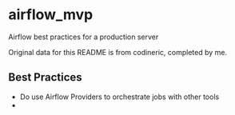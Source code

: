 # airflow_mvp
Airflow best practices for a production server

Original data for this README is from codineric, completed by me.

## Best Practices
- Do use Airflow Providers to orchestrate jobs with other tools
-